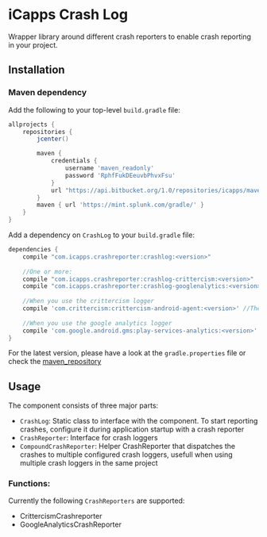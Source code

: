 # iCapps Crash Log #
Wrapper library around different crash reporters to enable crash reporting in your project.

## Installation ##
### Maven dependency
Add the following to your top-level `build.gradle` file:

```groovy
allprojects {
    repositories {
        jcenter()

        maven {
            credentials {
                username 'maven_readonly'
                password 'RphfFukDEeuvbPhvxFsu'
            }
            url "https://api.bitbucket.org/1.0/repositories/icapps/maven_repository/raw/releases"
        }
        maven { url 'https://mint.splunk.com/gradle/' }
    }
}
```

Add a dependency on `CrashLog` to your `build.gradle` file:

```groovy
dependencies {
    compile "com.icapps.crashreporter:crashlog:<version>"
		
	//One or more:
	compile "com.icapps.crashreporter:crashlog-crittercism:<version>"
	compile "com.icapps.crashreporter:crashlog-googlenalytics:<version>"
	
	//When you use the crittercism logger
	compile 'com.crittercism:crittercism-android-agent:<version>' //The library currently works verified against 5.5.5
	
	//When you use the google analytics logger
	compile 'com.google.android.gms:play-services-analytics:<version>' //The library is currently verified against 8.4.0
}
```

For the latest version, please have a look at the `gradle.properties` file or check the [maven_repository](https://bitbucket.org/icapps/maven_repository)


## Usage ##

The component consists of three major parts:

- `CrashLog`: Static class to interface with the component. To start reporting crashes, configure it during application startup with a crash reporter
- `CrashReporter`: Interface for crash loggers
- `CompoundCrashReporter`: Helper CrashReporter that dispatches the crashes to multiple configured crash loggers, usefull when using multiple crash loggers in the same project

### Functions: ###

Currently the following `CrashReporters` are supported:

- CrittercismCrashreporter
- GoogleAnalyticsCrashReporter
